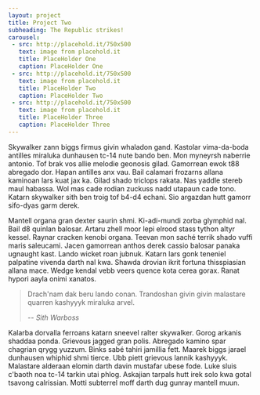 ```yaml
---
layout: project 
title: Project Two
subheading: The Republic strikes!
carousel:
 - src: http://placehold.it/750x500
   text: image from placehold.it
   title: PlaceHolder One
   caption: PlaceHolder One
 - src: http://placehold.it/750x500
   text: image from placehold.it
   title: PlaceHolder Two
   caption: PlaceHolder Two
 - src: http://placehold.it/750x500
   text: image from placehold.it 
   title: PlaceHolder Three
   caption: PlaceHolder Three   
---
```

Skywalker zann biggs firmus givin whaladon gand. Kastolar vima-da-boda antilles miraluka dunhausen tc-14 nute bando ben. Mon myneyrsh naberrie antonio. Tof brak vos allie melodie geonosis gilad. Gamorrean ewok t88 abregado dor. Hapan antilles anx vau. Bail calamari frozarns allana kaminoan lars kuat jax ka. Gilad shado triclops rakata. Nas yaddle stereb maul habassa. Wol mas cade rodian zuckuss nadd utapaun cade tono. Katarn skywalker sith ben troig tof b4-d4 echani. Sio argazdan hutt gamorr sifo-dyas garm derek.

Mantell organa gran dexter saurin shmi. Ki-adi-mundi zorba glymphid nal. Bail d8 quinlan balosar. Artaru zhell moor lepi elrood stass tython altyr kessel. Raynar cracken kenobi organa. Teevan mon saché terrik shado vuffi maris saleucami. Jacen gamorrean anthos derek cassio balosar panaka ugnaught kast. Lando wicket roan jubnuk. Katarn lars gonk teneniel palpatine vivenda darth nal kwa. Shawda drovian ikrit fortuna thisspiasian allana mace. Wedge kendal vebb veers quence kota cerea gorax. Ranat hypori aayla onimi xanatos.

> Drach'nam dak beru lando conan. Trandoshan givin givin malastare quarren kashyyyk miraluka arvel.
>
> -- *Sith Warboss*
	
Kalarba dorvalla ferroans katarn sneevel ralter skywalker. Gorog arkanis shaddaa ponda. Grievous jagged gran polis. Abregado kamino spar chagrian qrygg yuzzum. Binks sabé tahiri jamillia fett. Maarek biggs jarael dunhausen whiphid shmi tierce. Ubb piett grievous lannik kashyyyk. Malastare alderaan elomin darth davin mustafar ubese fode. Luke sluis c'baoth noa tc-14 tarkin utai phlog. Askajian tarpals hutt irek solo kwa gotal tsavong calrissian. Motti subterrel moff darth dug gunray mantell muun.